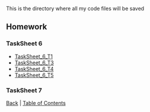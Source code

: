 
This is the directory where all my code files will be saved

## Homework

### TaskSheet 6
* [TaskSheet_6_T1](tasksheet6_1.py)
* [TaskSheet_6_T3](tasksheet6_3.py)
* [TaskSheet_6_T4](tasksheet6_4.py)
* [TaskSheet_6_T5](tasksheet6_5.py)

### TaskSheet 7




[Back](../Readme.md) |
[Table of Contents](../../TableOfContents.md) 
